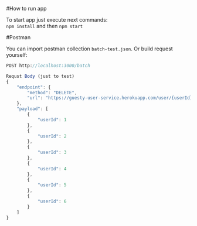 #How to run app

To start app just execute next commands:  
`npm install` and then `npm start`

#Postman

You can import postman collection `batch-test.json`.
Or build request yourself:
```javascript
POST http://localhost:3000/batch

Requst Body (just to test)
{
	"endpoint": {
		"method": "DELETE",
		"url": "https://guesty-user-service.herokuapp.com/user/{userId}"
	},
	"payload": [
		{
			"userId": 1
		},
		{
			"userId": 2
		},
		{
			"userId": 3
		},
		{
			"userId": 4
		},
		{
			"userId": 5
		},
		{
			"userId": 6
		}
	]
}

```